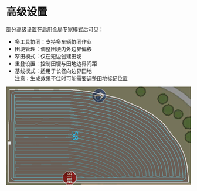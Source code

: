 # 高级设置

  
部分高级设置在启用全局专家模式后可见：  
- 多工具协同：支持多车辆协同作业  
- 田埂管理：调整田埂内外边界偏移  
- 窄田模式：仅在短边创建田埂  
- 重叠设置：控制田埂与田地边界间距  
- 基线模式：适用于长径向边界田地  
注意：生成效果不佳时可能需要调整田地标记位置

![Image](../assets/images/baseedge_0_0_1020_545.png)

